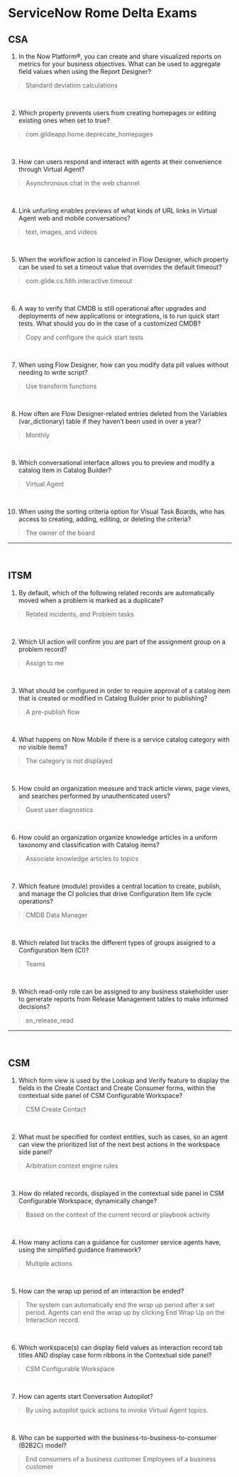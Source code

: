 # ServiceNow Rome Delta Exams
## CSA

1. In the Now Platform®, you can create and share visualized reports on metrics for your business objectives. What can be used to aggregate field values when using the Report Designer? 

> Standard deviation calculations 
<br />

2. Which property prevents users from creating homepages or editing existing ones when set to true?

> com.glideapp.home.deprecate_homepages 
<br />

3. How can users respond and interact with agents at their convenience through Virtual Agent?

> Asynchronous chat in the web channel 
<br />

4. Link unfurling enables previews of what kinds of URL links in Virtual Agent web and mobile conversations?

> text, images, and videos
<br />

5. When the workflow action is canceled in Flow Designer, which property can be used to set a timeout value that overrides the default timeout?

> com.glide.cs.fdih.interactive.timeout 
<br />

6. A way to verify that CMDB is still operational after upgrades and deployments of new applications or integrations, is to run quick start tests. What should you do in the case of a customized CMDB?

> Copy and configure the quick start tests 
<br />

7.  When using Flow Designer, how can you modify data pill values without needing to write script?

> Use transform functions 
<br />

8. How often are Flow Designer-related entries deleted from the Variables (var_dictionary) table if they haven’t been used in over a year?

> Monthly 
<br />

9.  Which conversational interface allows you to preview and modify a catalog item in Catalog Builder?  

> Virtual Agent 
<br />

10.   When using the sorting criteria option for Visual Task Boards, who has access to creating, adding, editing, or deleting the criteria?

> The owner of the board 
<hr />
<br />

## ITSM
1. By default, which of the following related records are automatically moved when a problem is marked as a duplicate?
> Related incidents, and Problem tasks
<br />

2. Which UI action will confirm you are part of the assignment group on a problem record?
> Assign to me
<br />

3. What should be configured in order to require approval of a catalog item that is created or modified in Catalog Builder prior to publishing?
> A pre-publish flow
<br />

4. What happens on Now Mobile if there is a service catalog category with no visible items?
> The category is not displayed
<br />

5. How could an organization measure and track article views, page views, and searches performed by unauthenticated users?
> Guest user diagnostics
<br />

6. How could an organization organize knowledge articles in a uniform taxonomy and classification with Catalog items?
> Associate knowledge articles to topics
<br />

7. Which feature (module) provides a central location to create, publish, and manage the CI policies that drive Configuration Item life cycle operations?
> CMDB Data Manager
<br />

8. Which related list tracks the different types of groups assigned to a Configuration Item (CI)?
> Teams
<br />

9. Which read-only role can be assigned to any business stakeholder user to generate reports from Release Management tables to make informed decisions?  
> sn_release_read
<hr />
<br />

## CSM
1. Which form view is used by the Lookup and Verify feature to display the fields in the Create Contact and Create Consumer forms, within the contextual side panel of CSM Configurable Workspace?  
> CSM Create Contact
<br />

2. What must be specified for context entities, such as cases, so an agent can view the prioritized list of the next best actions in the workspace side panel?
> Arbitration context engine rules
<br />

3. How do related records, displayed in the contextual side panel in CSM Configurable Workspace, dynamically change?
> Based on the context of the current record or playbook activity
<br />

4. How many actions can a guidance for customer service agents have, using the simplified guidance framework?
> Multiple actions
<br />

5. How can the wrap up period of an interaction be ended?
> The system can automatically end the wrap up period after a set period.
> Agents can end the wrap up by clicking End Wrap Up on the Interaction record. 
<br />

6. Which workspace(s) can display field values as interaction record tab titles AND display case form ribbons in the Contextual side panel?
> CSM Configurable Workspace
<br />

7. How can agents start Conversation Autopilot?
> By using autopilot quick actions to invoke Virtual Agent topics.
<br />

8.  Who can be supported with the business-to-business-to-consumer (B2B2C) model?
> End consumers of a business customer
> Employees of a business customer 
<br />
